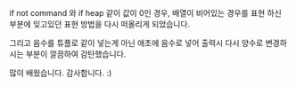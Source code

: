 if not command 와 if heap 같이 값이 0인 경우, 배열이 비어있는 경우를 표현 하신 부분에
잊고있던 표현 방법을 다시 떠올리게 되었습니다.

그리고 음수를 튜플로 같이 넣는게 아닌 애초에 음수로 넣어 출력시 다시 양수로 변경하시는 부분이 
깔끔하여 감탄했습니다.

많이 배웠습니다. 감사합니다. :)